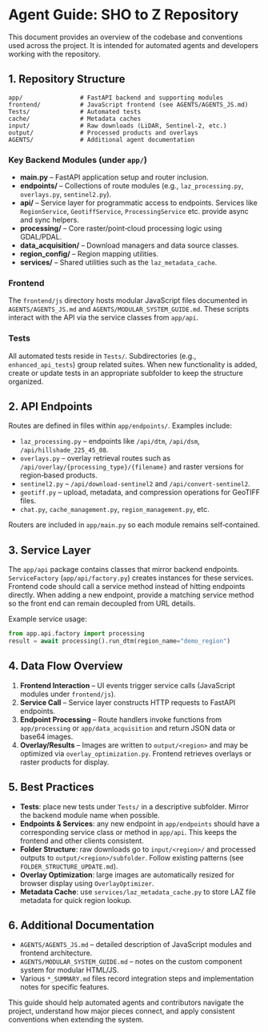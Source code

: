 # Agent Guide: SHO to Z Repository

This document provides an overview of the codebase and conventions used across the project. It is intended for automated agents and developers working with the repository.

## 1. Repository Structure

```
app/                # FastAPI backend and supporting modules
frontend/           # JavaScript frontend (see AGENTS/AGENTS_JS.md)
Tests/              # Automated tests
cache/              # Metadata caches
input/              # Raw downloads (LiDAR, Sentinel-2, etc.)
output/             # Processed products and overlays
AGENTS/             # Additional agent documentation
```

### Key Backend Modules (under `app/`)
- **main.py** – FastAPI application setup and router inclusion.
- **endpoints/** – Collections of route modules (e.g., `laz_processing.py`, `overlays.py`, `sentinel2.py`).
- **api/** – Service layer for programmatic access to endpoints. Services like `RegionService`, `GeotiffService`, `ProcessingService` etc. provide async and sync helpers.
- **processing/** – Core raster/point‑cloud processing logic using GDAL/PDAL.
- **data_acquisition/** – Download managers and data source classes.
- **region_config/** – Region mapping utilities.
- **services/** – Shared utilities such as the `laz_metadata_cache`.

### Frontend
The `frontend/js` directory hosts modular JavaScript files documented in `AGENTS/AGENTS_JS.md` and `AGENTS/MODULAR_SYSTEM_GUIDE.md`. These scripts interact with the API via the service classes from `app/api`.

### Tests
All automated tests reside in `Tests/`. Subdirectories (e.g., `enhanced_api_tests`) group related suites. When new functionality is added, create or update tests in an appropriate subfolder to keep the structure organized.

## 2. API Endpoints
Routes are defined in files within `app/endpoints/`. Examples include:
- `laz_processing.py` – endpoints like `/api/dtm`, `/api/dsm`, `/api/hillshade_225_45_08`.
- `overlays.py` – overlay retrieval routes such as `/api/overlay/{processing_type}/{filename}` and raster versions for region‑based products.
- `sentinel2.py` – `/api/download-sentinel2` and `/api/convert-sentinel2`.
- `geotiff.py` – upload, metadata, and compression operations for GeoTIFF files.
- `chat.py`, `cache_management.py`, `region_management.py`, etc.

Routers are included in `app/main.py` so each module remains self‑contained.

## 3. Service Layer
The `app/api` package contains classes that mirror backend endpoints. `ServiceFactory` (`app/api/factory.py`) creates instances for these services. Frontend code should call a service method instead of hitting endpoints directly. When adding a new endpoint, provide a matching service method so the front end can remain decoupled from URL details.

Example service usage:
```python
from app.api.factory import processing
result = await processing().run_dtm(region_name="demo_region")
```

## 4. Data Flow Overview
1. **Frontend Interaction** – UI events trigger service calls (JavaScript modules under `frontend/js`).
2. **Service Call** – Service layer constructs HTTP requests to FastAPI endpoints.
3. **Endpoint Processing** – Route handlers invoke functions from `app/processing` or `app/data_acquisition` and return JSON data or base64 images.
4. **Overlay/Results** – Images are written to `output/<region>` and may be optimized via `overlay_optimization.py`. Frontend retrieves overlays or raster products for display.

## 5. Best Practices
- **Tests**: place new tests under `Tests/` in a descriptive subfolder. Mirror the backend module name when possible.
- **Endpoints & Services**: any new endpoint in `app/endpoints` should have a corresponding service class or method in `app/api`. This keeps the frontend and other clients consistent.
- **Folder Structure**: raw downloads go to `input/<region>/` and processed outputs to `output/<region>/subfolder`. Follow existing patterns (see `FOLDER_STRUCTURE_UPDATE.md`).
- **Overlay Optimization**: large images are automatically resized for browser display using `OverlayOptimizer`.
- **Metadata Cache**: use `services/laz_metadata_cache.py` to store LAZ file metadata for quick region lookup.

## 6. Additional Documentation
- `AGENTS/AGENTS_JS.md` – detailed description of JavaScript modules and frontend architecture.
- `AGENTS/MODULAR_SYSTEM_GUIDE.md` – notes on the custom component system for modular HTML/JS.
- Various `*_SUMMARY.md` files record integration steps and implementation notes for specific features.

This guide should help automated agents and contributors navigate the project, understand how major pieces connect, and apply consistent conventions when extending the system.
